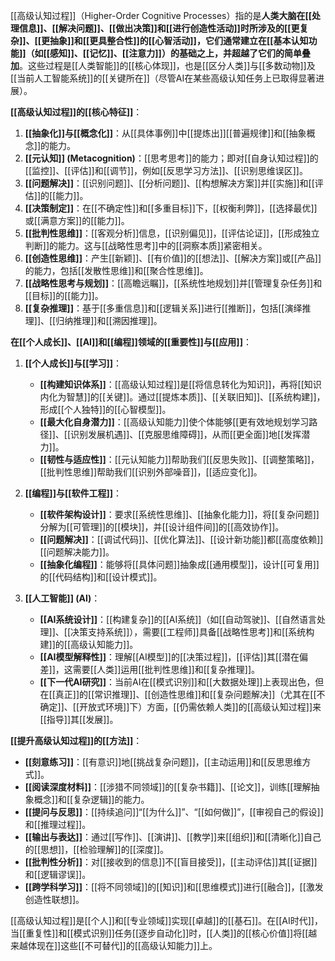 [[高级认知过程]]（Higher-Order Cognitive Processes）指的是**人类大脑在[[处理信息]]、[[解决问题]]、[[做出决策]]和[[进行创造性活动]]时所涉及的[[更复杂]]、[[更抽象]]和[[更具整合性]]的[[心智活动]]，它们通常建立在[[基本认知功能]]（如[[感知]]、[[记忆]]、[[注意力]]）的基础之上，并超越了它们的简单叠加**。这些过程是[[人类智能]]的[[核心体现]]，也是[[区分人类]]与[[多数动物]]及[[当前人工智能系统]]的[[关键所在]]（尽管AI在某些高级认知任务上已取得显著进展）。

**[[高级认知过程]]的[[核心特征]]**：

1.  **[[抽象化]]与[[概念化]]**：从[[具体事例]]中[[提炼出]][[普遍规律]]和[[抽象概念]]的能力。
2.  **[[元认知]] (Metacognition)**：[[思考思考]]的能力；即对[[自身认知过程]]的[[监控]]、[[评估]]和[[调节]]，例如[[反思学习方法]]、[[识别思维误区]]。
3.  **[[问题解决]]**：[[识别问题]]、[[分析问题]]、[[构想解决方案]]并[[实施]]和[[评估]]的[[能力]]。
4.  **[[决策制定]]**：在[[不确定性]]和[[多重目标]]下，[[权衡利弊]]，[[选择最优]]或[[满意方案]]的[[能力]]。
5.  **[[批判性思维]]**：[[客观分析]]信息，[[识别偏见]]，[[评估论证]]，[[形成独立判断]]的能力。这与[[战略性思考]]中的[[洞察本质]]紧密相关。
6.  **[[创造性思维]]**：产生[[新颖]]、[[有价值]]的[[想法]]、[[解决方案]]或[[产品]]的能力，包括[[发散性思维]]和[[聚合性思维]]。
7.  **[[战略性思考与规划]]**：[[高瞻远瞩]]，[[系统性地规划]]并[[管理复杂任务]]和[[目标]]的[[能力]]。
8.  **[[复杂推理]]**：基于[[多重信息]]和[[逻辑关系]]进行[[推断]]，包括[[演绎推理]]、[[归纳推理]]和[[溯因推理]]。

**在[[个人成长]]、[[AI]]和[[编程]]领域的[[重要性]]与[[应用]]**：

1.  **[[个人成长]]与[[学习]]**：
    *   **[[构建知识体系]]**：[[高级认知过程]]是[[将信息转化为知识]]，再将[[知识内化为智慧]]的[[关键]]。通过[[提炼本质]]、[[关联旧知]]、[[系统构建]]，形成[[个人独特]]的[[心智模型]]。
    *   **[[最大化自身潜力]]**：[[高级认知能力]]使个体能够[[更有效地规划学习路径]]、[[识别发展机遇]]、[[克服思维障碍]]，从而[[更全面]]地[[发挥潜力]]。
    *   **[[韧性与适应性]]**：[[元认知能力]]帮助我们[[反思失败]]、[[调整策略]]，[[批判性思维]]帮助我们[[识别外部噪音]]，[[适应变化]]。

2.  **[[编程]]与[[软件工程]]**：
    *   **[[软件架构设计]]**：要求[[系统性思维]]、[[抽象化能力]]，将[[复杂问题]]分解为[[可管理]]的[[模块]]，并[[设计组件间]]的[[高效协作]]。
    *   **[[问题解决]]**：[[调试代码]]、[[优化算法]]、[[设计新功能]]都[[高度依赖]][[问题解决能力]]。
    *   **[[抽象化编程]]**：能够将[[具体问题]]抽象成[[通用模型]]，设计[[可复用]]的[[代码结构]]和[[设计模式]]。

3.  **[[人工智能]] (AI)**：
    *   **[[AI系统设计]]**：[[构建复杂]]的[[AI系统]]（如[[自动驾驶]]、[[自然语言处理]]、[[决策支持系统]]），需要[[工程师]]具备[[战略性思考]]和[[系统构建]]的[[高级认知能力]]。
    *   **[[AI模型解释性]]**：理解[[AI模型]]的[[决策过程]]，[[评估]]其[[潜在偏差]]，这需要[[人类]]运用[[批判性思维]]和[[复杂推理]]。
    *   **[[下一代AI研究]]**：当前AI在[[模式识别]]和[[大数据处理]]上表现出色，但在[[真正]]的[[常识推理]]、[[创造性思维]]和[[复杂问题解决]]（尤其在[[不确定]]、[[开放式环境]]下）方面，[[仍需依赖人类]]的[[高级认知过程]]来[[指导]]其[[发展]]。

**[[提升高级认知过程]]的[[方法]]**：

*   **[[刻意练习]]**：[[有意识]]地[[挑战复杂问题]]，[[主动运用]]和[[反思思维方式]]。
*   **[[阅读深度材料]]**：[[涉猎不同领域]]的[[复杂书籍]]、[[论文]]，训练[[理解抽象概念]]和[[复杂逻辑]]的能力。
*   **[[提问与反思]]**：[[持续追问]]“[[为什么]]”、“[[如何做]]”，[[审视自己的假设]]和[[推理过程]]。
*   **[[输出与表达]]**：通过[[写作]]、[[演讲]]、[[教学]]来[[组织]]和[[清晰化]]自己的[[思想]]，[[检验理解]]的[[深度]]。
*   **[[批判性分析]]**：对[[接收到的信息]]不[[盲目接受]]，[[主动评估]]其[[证据]]和[[逻辑谬误]]。
*   **[[跨学科学习]]**：[[将不同领域]]的[[知识]]和[[思维模式]]进行[[融合]]，[[激发创造性联想]]。

[[高级认知过程]]是[[个人]]和[[专业领域]]实现[[卓越]]的[[基石]]。在[[AI时代]]，当[[重复性]]和[[模式识别]]任务[[逐步自动化]]时，[[人类]]的[[核心价值]]将[[越来越体现在]]这些[[不可替代]]的[[高级认知能力]]上。